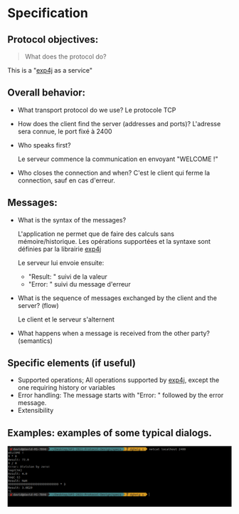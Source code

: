 # Specification

## Protocol objectives:

> What does the protocol do?

This is a "[exp4j](https://www.objecthunter.net/exp4j/) as a service"




## Overall behavior:

- What transport protocol do we use?
  Le protocole TCP

- How does the client find the server (addresses and ports)?
  L'adresse sera connue, le port fixé à 2400

- Who speaks first?

  Le serveur commence la communication en envoyant "WELCOME !"

- Who closes the connection and when?
  C'est le client qui ferme la connection, sauf en cas d'erreur.



## Messages:

- What is the syntax of the messages?

  L'application ne permet que de faire des calculs sans mémoire/historique. Les opérations supportées et la syntaxe sont définies par la librairie [exp4j](https://www.objecthunter.net/exp4j/)

  Le serveur lui envoie ensuite:

  * "Result: " suivi de la valeur
  * "Error: " suivi du message d'erreur

- What is the sequence of messages exchanged by the client and the server? (flow)

  Le client et le serveur s'alternent

- What happens when a message is received from the other party? (semantics)

  



## Specific elements (if useful)

- Supported operations; All operations supported by [exp4j](https://www.objecthunter.net/exp4j/), except the one requiring history or variables
- Error handling: The message starts with "Error: " followed by the error message.
- Extensibility



## Examples: examples of some typical dialogs.

![example](example.png)


